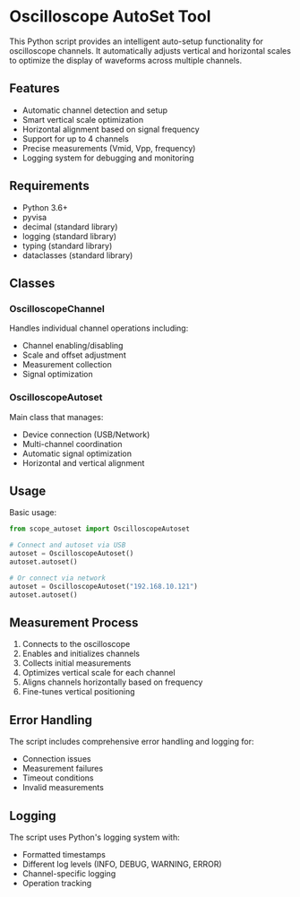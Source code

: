 # Oscilloscope AutoSet Tool

This Python script provides an intelligent auto-setup functionality for oscilloscope channels. It automatically adjusts vertical and horizontal scales to optimize the display of waveforms across multiple channels.

## Features

- Automatic channel detection and setup
- Smart vertical scale optimization
- Horizontal alignment based on signal frequency
- Support for up to 4 channels
- Precise measurements (Vmid, Vpp, frequency)
- Logging system for debugging and monitoring

## Requirements

- Python 3.6+
- pyvisa
- decimal (standard library)
- logging (standard library)
- typing (standard library)
- dataclasses (standard library)

## Classes

### OscilloscopeChannel
Handles individual channel operations including:
- Channel enabling/disabling
- Scale and offset adjustment
- Measurement collection
- Signal optimization

### OscilloscopeAutoset
Main class that manages:
- Device connection (USB/Network)
- Multi-channel coordination
- Automatic signal optimization
- Horizontal and vertical alignment

## Usage

Basic usage:
```python
from scope_autoset import OscilloscopeAutoset

# Connect and autoset via USB
autoset = OscilloscopeAutoset()
autoset.autoset()

# Or connect via network
autoset = OscilloscopeAutoset("192.168.10.121")
autoset.autoset()
```

## Measurement Process

1. Connects to the oscilloscope
2. Enables and initializes channels
3. Collects initial measurements
4. Optimizes vertical scale for each channel
5. Aligns channels horizontally based on frequency
6. Fine-tunes vertical positioning

## Error Handling

The script includes comprehensive error handling and logging for:
- Connection issues
- Measurement failures
- Timeout conditions
- Invalid measurements

## Logging

The script uses Python's logging system with:
- Formatted timestamps
- Different log levels (INFO, DEBUG, WARNING, ERROR)
- Channel-specific logging
- Operation tracking
